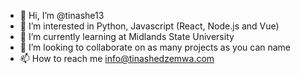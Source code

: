 - 👋 Hi, I’m @tinashe13
- 👀 I’m interested in Python, Javascript (React, Node.js and Vue)
- 🌱 I’m currently learning at Midlands State University
- 💞️ I’m looking to collaborate on as many projects as you can name
- 📫 How to reach me info@tinashedzemwa.com

<!---
tinashe13/tinashe13 is a ✨ special ✨ repository because its `README.md` (this file) appears on your GitHub profile.
You can click the Preview link to take a look at your changes.
--->

